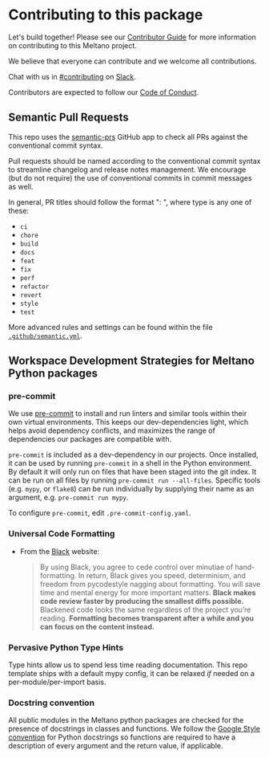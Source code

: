 # Contributing to this package

Let's build together! Please see our [Contributor Guide](https://docs.meltano.com/contribute/)
for more information on contributing to this Meltano project.

We believe that everyone can contribute and we welcome all contributions.

Chat with us in [#contributing](https://meltano.slack.com/archives/C013Z450LCD) on [Slack](https://meltano.com/slack).

Contributors are expected to follow our [Code of Conduct](https://docs.meltano.com/contribute/#code-of-conduct).

## Semantic Pull Requests

This repo uses the [semantic-prs](https://github.com/Ezard/semantic-prs) GitHub app to check all PRs against the conventional commit syntax.

Pull requests should be named according to the conventional commit syntax to streamline changelog and release notes management. We encourage (but do not require) the use of conventional commits in commit messages as well.

In general, PR titles should follow the format "<type>: <desc>", where type is any one of these:

- `ci`
- `chore`
- `build`
- `docs`
- `feat`
- `fix`
- `perf`
- `refactor`
- `revert`
- `style`
- `test`

More advanced rules and settings can be found within the file [`.github/semantic.yml`](https://github.com/meltano/basic-python-template/blob/main/.github/semantic.yml).

## Workspace Development Strategies for Meltano Python packages

### pre-commit

We use [pre-commit](https://pre-commit.com/) to install and run linters and similar tools within their own virtual environments. This keeps our dev-dependencies light, which helps avoid dependency conflicts, and maximizes the range of dependencies our packages are compatible with.

`pre-commit` is included as a dev-dependency in our projects. Once installed, it can be used by running `pre-commit` in a shell in the Python environment. By default it will only run on files that have been staged into the git index. It can be run on all files by running `pre-commit run --all-files`. Specific tools (e.g. `mypy`, or `flake8`) can be run individually by supplying their name as an argument, e.g. `pre-commit run mypy`.

To configure `pre-commit`, edit `.pre-commit-config.yaml`.

### Universal Code Formatting

- From the [Black](https://black.readthedocs.io) website:
    > By using Black, you agree to cede control over minutiae of hand-formatting. In return, Black gives you speed, determinism, and freedom from pycodestyle nagging about formatting. You will save time and mental energy for more important matters. **Black makes code review faster by producing the smallest diffs possible.** Blackened code looks the same regardless of the project you’re reading. **Formatting becomes transparent after a while and you can focus on the content instead.**

### Pervasive Python Type Hints

Type hints allow us to spend less time reading documentation. This repo template ships with a default mypy config, it can be relaxed *if* needed on a per-module/per-import basis.

### Docstring convention

All public modules in the Meltano python packages are checked for the presence of docstrings in classes and functions. We follow the [Google Style convention](https://www.sphinx-doc.org/en/master/usage/extensions/example_google.html) for Python docstrings so functions are required to have a description of every argument and the return value, if applicable.
